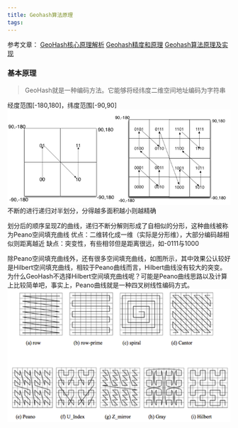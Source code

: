 ```yaml
---
title: Geohash算法原理
tags:
---
```

参考文章：
[GeoHash核心原理解析](https://yq.aliyun.com/articles/12?spm=a2c4e.11163080.searchblog.20.6fa42ec1zLzaC3)
[Geohash精度和原理](https://blog.csdn.net/u011497262/article/details/81210634)
[Geohash算法原理及实现](https://www.jianshu.com/p/2fd0cf12e5ba)
### 基本原理
> GeoHash就是一种编码方法。它能够将经纬度二维空间地址编码为字符串

经度范围[-180,180]，纬度范围[-90,90]
![分隔](Geohash算法原理/geohash01.png)
不断的进行递归对半划分，分得越多面积越小则越精确

划分后的顺序呈现Z的曲线，递归不断分解则形成了自相似的分形，这种曲线被称为Peano空间填充曲线
优点：二维转化成一维（实际是分形维），大部分编码越相似则距离越近
缺点：突变性，有些相邻但是距离很远，如-0111与1000

除Peano空间填充曲线外，还有很多空间填充曲线，如图所示，其中效果公认较好是Hilbert空间填充曲线，相较于Peano曲线而言，Hilbert曲线没有较大的突变。为什么GeoHash不选择Hilbert空间填充曲线呢？可能是Peano曲线思路以及计算上比较简单吧，事实上，Peano曲线就是一种四叉树线性编码方式。
![分隔](Geohash算法原理/geohash02.png)
